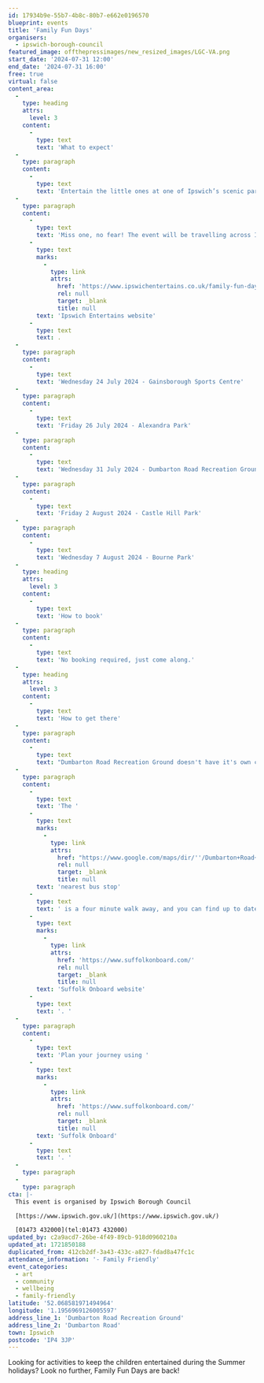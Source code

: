 ```yaml
---
id: 17934b9e-55b7-4b8c-80b7-e662e0196570
blueprint: events
title: 'Family Fun Days'
organisers:
  - ipswich-borough-council
featured_image: offthepressimages/new_resized_images/LGC-VA.png
start_date: '2024-07-31 12:00'
end_date: '2024-07-31 16:00'
free: true
virtual: false
content_area:
  -
    type: heading
    attrs:
      level: 3
    content:
      -
        type: text
        text: 'What to expect'
  -
    type: paragraph
    content:
      -
        type: text
        text: 'Entertain the little ones at one of Ipswich’s scenic parks this summer. With a selection of sporting, creative and interactive entertainment, we guarantee there is something for everyone to enjoy.'
  -
    type: paragraph
    content:
      -
        type: text
        text: 'Miss one, no fear! The event will be travelling across Ipswich to ensure everyone has an opportunity to join in the fun. Find out more on the '
      -
        type: text
        marks:
          -
            type: link
            attrs:
              href: 'https://www.ipswichentertains.co.uk/family-fun-days/'
              rel: null
              target: _blank
              title: null
        text: 'Ipswich Entertains website'
      -
        type: text
        text: .
  -
    type: paragraph
    content:
      -
        type: text
        text: 'Wednesday 24 July 2024 - Gainsborough Sports Centre'
  -
    type: paragraph
    content:
      -
        type: text
        text: 'Friday 26 July 2024 - Alexandra Park'
  -
    type: paragraph
    content:
      -
        type: text
        text: 'Wednesday 31 July 2024 - Dumbarton Road Recreation Ground'
  -
    type: paragraph
    content:
      -
        type: text
        text: 'Friday 2 August 2024 - Castle Hill Park'
  -
    type: paragraph
    content:
      -
        type: text
        text: 'Wednesday 7 August 2024 - Bourne Park'
  -
    type: heading
    attrs:
      level: 3
    content:
      -
        type: text
        text: 'How to book'
  -
    type: paragraph
    content:
      -
        type: text
        text: 'No booking required, just come along.'
  -
    type: heading
    attrs:
      level: 3
    content:
      -
        type: text
        text: 'How to get there'
  -
    type: paragraph
    content:
      -
        type: text
        text: "Dumbarton Road Recreation Ground doesn't have it's own car park however there is street parking available in surrounding residential areas."
  -
    type: paragraph
    content:
      -
        type: text
        text: 'The '
      -
        type: text
        marks:
          -
            type: link
            attrs:
              href: "https://www.google.com/maps/dir/''/Dumbarton+Road+Recreation+Ground,+Dumbarton+Rd,+Ipswich+IP4+3JP/@52.0680212,1.192899,18.5z/data=!4m14!4m13!1m5!1m1!1s0x47d99f0df98f1007:0xe6d06d74784f92b3!2m2!1d1.192219!2d52.068207!1m5!1m1!1s0x47d99f753ec15829:0x16a4820b11500b18!2m2!1d1.195654!2d52.0684435!3e2?entry=ttu"
              rel: null
              target: _blank
              title: null
        text: 'nearest bus stop'
      -
        type: text
        text: ' is a four minute walk away, and you can find up to date bus times on the '
      -
        type: text
        marks:
          -
            type: link
            attrs:
              href: 'https://www.suffolkonboard.com/'
              rel: null
              target: _blank
              title: null
        text: 'Suffolk Onboard website'
      -
        type: text
        text: '. '
  -
    type: paragraph
    content:
      -
        type: text
        text: 'Plan your journey using '
      -
        type: text
        marks:
          -
            type: link
            attrs:
              href: 'https://www.suffolkonboard.com/'
              rel: null
              target: _blank
              title: null
        text: 'Suffolk Onboard'
      -
        type: text
        text: '. '
  -
    type: paragraph
  -
    type: paragraph
cta: |-
  This event is organised by Ipswich Borough Council

  [https://www.ipswich.gov.uk/](https://www.ipswich.gov.uk/) 

  [01473 432000](tel:01473 432000)
updated_by: c2a9acd7-26be-4f49-89cb-918d0960210a
updated_at: 1721850188
duplicated_from: 412cb2df-3a43-433c-a827-fdad8a47fc1c
attendance_information: '- Family Friendly'
event_categories:
  - art
  - community
  - wellbeing
  - family-friendly
latitude: '52.068581971494964'
longitude: '1.1956969126005597'
address_line_1: 'Dumbarton Road Recreation Ground'
address_line_2: 'Dumbarton Road'
town: Ipswich
postcode: 'IP4 3JP'
---
```

Looking for activities to keep the children entertained during the Summer holidays? Look no further, Family Fun Days are back!